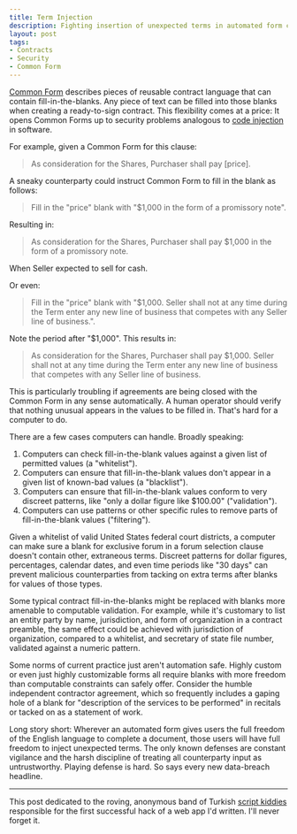 ```yaml
---
title: Term Injection
description: Fighting insertion of unexpected terms in automated form contracts
layout: post
tags:
- Contracts
- Security
- Common Form
---
```


[Common Form][commonform] describes pieces of reusable contract language that can contain fill-in-the-blanks. Any piece of text can be filled into those blanks when creating a ready-to-sign contract. This flexibility comes at a price: It opens Common Forms up to security problems analogous to [code injection][code injection] in software.

For example, given a Common Form for this clause:

> As consideration for the Shares, Purchaser shall pay [price].

A sneaky counterparty could instruct Common Form to fill in the blank as follows:

> Fill in the "price" blank with "$1,000 in the form of a promissory note".

Resulting in:

> As consideration for the Shares, Purchaser shall pay $1,000 in the form of a promissory note.

When Seller expected to sell for cash.

Or even:

> Fill in the "price" blank with "$1,000. Seller shall not at any time during the Term enter any new line of business that competes with any Seller line of business.".

Note the period after "$1,000". This results in:

> As consideration for the Shares, Purchaser shall pay $1,000. Seller shall not at any time during the Term enter any new line of business that competes with any Seller line of business.

This is particularly troubling if agreements are being closed with the Common Form in any sense automatically. A human operator should verify that nothing unusual appears in the values to be filled in. That's hard for a computer to do.

There are a few cases computers can handle. Broadly speaking:

1. Computers can check fill-in-the-blank values against a given list of permitted values (a "whitelist").
2. Computers can ensure that fill-in-the-blank values don't appear in a given list of known-bad values (a "blacklist").
3. Computers can ensure that fill-in-the-blank values conform to very discreet patterns, like "only a dollar figure like $100.00" ("validation").
4. Computers can use patterns or other specific rules to remove parts of fill-in-the-blank values ("filtering").

Given a whitelist of valid United States federal court districts, a computer can make sure a blank for exclusive forum in a forum selection clause doesn't contain other, extraneous terms. Discreet patterns for dollar figures, percentages, calendar dates, and even time periods like "30 days" can prevent malicious counterparties from tacking on extra terms after blanks for values of those types.

Some typical contract fill-in-the-blanks might be replaced with blanks more amenable to computable validation. For example, while it's customary to list an entity party by name, jurisdiction, and form of organization in a contract preamble, the same effect could be achieved with jurisdiction of organization, compared to a whitelist, and secretary of state file number, validated against a numeric pattern.

Some norms of current practice just aren't automation safe. Highly custom or even just highly customizable forms all require blanks with more freedom than computable constraints can safely offer. Consider the humble independent contractor agreement, which so frequently includes a gaping hole of a blank for "description of the services to be performed" in recitals or tacked on as a statement of work.

Long story short: Wherever an automated form gives users the full freedom of the English language to complete a document, those users will have full freedom to inject unexpected terms. The only known defenses are constant vigilance and the harsh discipline of treating all counterparty input as untrustworthy. Playing defense is hard. So says every new data-breach headline.

---

This post dedicated to the roving, anonymous band of Turkish [script kiddies][script-kiddie] responsible for the first successful hack of a web app I'd written. I'll never forget it.

[script-kiddie]: https://en.wikipedia.org/wiki/Script_kiddie
[commonform]: https://commonform.github.io
[code injection]: https://en.wikipedia.org/wiki/Code_injection
[shell-injection]: https://en.wikipedia.org/wiki/Code_injection#Shell_injection
